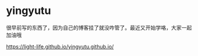 # yingyutu
很早前写的东西了，因为自己的博客挂了就没咋管了。最近又开始学咯，大家一起加油哦

https://light-life.github.io/yingyutu.github.io/
